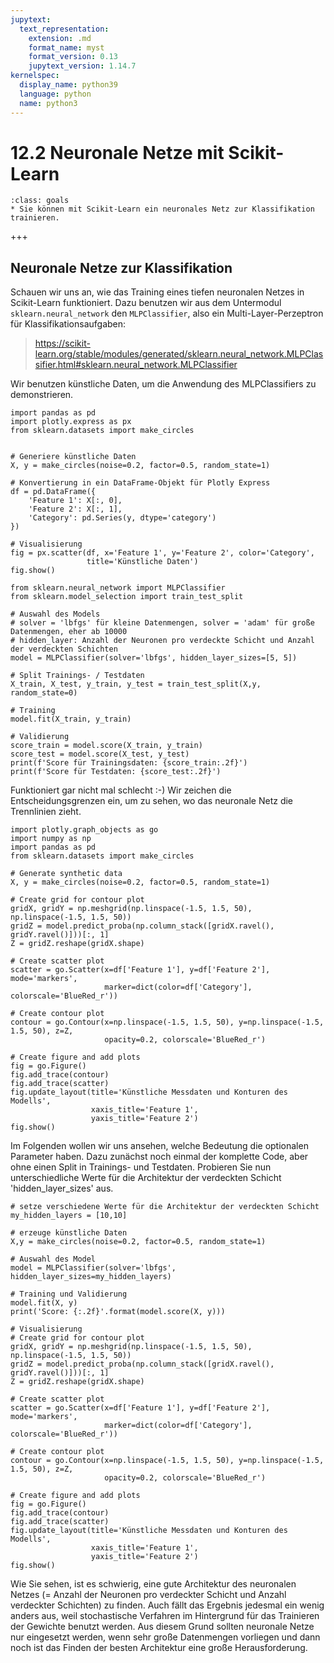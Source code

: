 ```yaml
---
jupytext:
  text_representation:
    extension: .md
    format_name: myst
    format_version: 0.13
    jupytext_version: 1.14.7
kernelspec:
  display_name: python39
  language: python
  name: python3
---
```


# 12.2 Neuronale Netze mit Scikit-Learn

```{admonition} Lernziele
:class: goals
* Sie können mit Scikit-Learn ein neuronales Netz zur Klassifikation trainieren.
```

+++

## Neuronale Netze zur Klassifikation

Schauen wir uns an, wie das Training eines tiefen neuronalen Netzes in
Scikit-Learn funktioniert. Dazu benutzen wir aus dem Untermodul
``sklearn.neural_network`` den ``MLPClassifier``, also ein
Multi-Layer-Perzeptron für Klassifikationsaufgaben:

> https://scikit-learn.org/stable/modules/generated/sklearn.neural_network.MLPClassifier.html#sklearn.neural_network.MLPClassifier

Wir benutzen künstliche Daten, um die Anwendung des MLPClassifiers zu
demonstrieren.

```{code-cell} ipython3
import pandas as pd
import plotly.express as px
from sklearn.datasets import make_circles


# Generiere künstliche Daten
X, y = make_circles(noise=0.2, factor=0.5, random_state=1)

# Konvertierung in ein DataFrame-Objekt für Plotly Express
df = pd.DataFrame({
    'Feature 1': X[:, 0],
    'Feature 2': X[:, 1],
    'Category': pd.Series(y, dtype='category')
})

# Visualisierung
fig = px.scatter(df, x='Feature 1', y='Feature 2', color='Category',
                 title='Künstliche Daten')
fig.show()
```

```{code-cell} ipython3
from sklearn.neural_network import MLPClassifier
from sklearn.model_selection import train_test_split

# Auswahl des Models
# solver = 'lbfgs' für kleine Datenmengen, solver = 'adam' für große Datenmengen, eher ab 10000
# hidden_layer: Anzahl der Neuronen pro verdeckte Schicht und Anzahl der verdeckten Schichten
model = MLPClassifier(solver='lbfgs', hidden_layer_sizes=[5, 5])

# Split Trainings- / Testdaten
X_train, X_test, y_train, y_test = train_test_split(X,y, random_state=0)

# Training
model.fit(X_train, y_train)

# Validierung 
score_train = model.score(X_train, y_train)
score_test = model.score(X_test, y_test)
print(f'Score für Trainingsdaten: {score_train:.2f}')
print(f'Score für Testdaten: {score_test:.2f}')
```

Funktioniert gar nicht mal schlecht :-) Wir zeichen die Entscheidungsgrenzen
ein, um zu sehen, wo das neuronale Netz die Trennlinien zieht.

```{code-cell} ipython3
import plotly.graph_objects as go
import numpy as np
import pandas as pd
from sklearn.datasets import make_circles

# Generate synthetic data
X, y = make_circles(noise=0.2, factor=0.5, random_state=1)

# Create grid for contour plot
gridX, gridY = np.meshgrid(np.linspace(-1.5, 1.5, 50), np.linspace(-1.5, 1.5, 50))
gridZ = model.predict_proba(np.column_stack([gridX.ravel(), gridY.ravel()]))[:, 1]
Z = gridZ.reshape(gridX.shape)

# Create scatter plot
scatter = go.Scatter(x=df['Feature 1'], y=df['Feature 2'], mode='markers',
                     marker=dict(color=df['Category'], colorscale='BlueRed_r'))

# Create contour plot
contour = go.Contour(x=np.linspace(-1.5, 1.5, 50), y=np.linspace(-1.5, 1.5, 50), z=Z, 
                     opacity=0.2, colorscale='BlueRed_r')

# Create figure and add plots
fig = go.Figure()
fig.add_trace(contour)
fig.add_trace(scatter)
fig.update_layout(title='Künstliche Messdaten und Konturen des Modells',
                  xaxis_title='Feature 1',
                  yaxis_title='Feature 2')
fig.show()
```

Im Folgenden wollen wir uns ansehen, welche Bedeutung die optionalen Parameter
haben. Dazu zunächst noch einmal der komplette Code, aber ohne einen Split in
Trainings- und Testdaten. Probieren Sie nun unterschiedliche Werte für die
Architektur der verdeckten Schicht 'hidden_layer_sizes' aus.


```{code-cell} ipython3
# setze verschiedene Werte für die Architektur der verdeckten Schicht
my_hidden_layers = [10,10]

# erzeuge künstliche Daten
X,y = make_circles(noise=0.2, factor=0.5, random_state=1)

# Auswahl des Model
model = MLPClassifier(solver='lbfgs', hidden_layer_sizes=my_hidden_layers)

# Training und Validierung
model.fit(X, y)
print('Score: {:.2f}'.format(model.score(X, y)))

# Visualisierung
# Create grid for contour plot
gridX, gridY = np.meshgrid(np.linspace(-1.5, 1.5, 50), np.linspace(-1.5, 1.5, 50))
gridZ = model.predict_proba(np.column_stack([gridX.ravel(), gridY.ravel()]))[:, 1]
Z = gridZ.reshape(gridX.shape)

# Create scatter plot
scatter = go.Scatter(x=df['Feature 1'], y=df['Feature 2'], mode='markers',
                     marker=dict(color=df['Category'], colorscale='BlueRed_r'))

# Create contour plot
contour = go.Contour(x=np.linspace(-1.5, 1.5, 50), y=np.linspace(-1.5, 1.5, 50), z=Z, 
                     opacity=0.2, colorscale='BlueRed_r')

# Create figure and add plots
fig = go.Figure()
fig.add_trace(contour)
fig.add_trace(scatter)
fig.update_layout(title='Künstliche Messdaten und Konturen des Modells',
                  xaxis_title='Feature 1',
                  yaxis_title='Feature 2')
fig.show()
```

Wie Sie sehen, ist es schwierig, eine gute Architektur des neuronalen Netzes (=
Anzahl der Neuronen pro verdeckter Schicht und Anzahl verdeckter Schichten) zu
finden. Auch fällt das Ergebnis jedesmal ein wenig anders aus, weil
stochastische Verfahren im Hintergrund für das Trainieren der Gewichte benutzt
werden. Aus diesem Grund sollten neuronale Netze nur eingesetzt werden, wenn
sehr große Datenmengen vorliegen und dann noch ist das Finden der besten
Architektur eine große Herausforderung.
